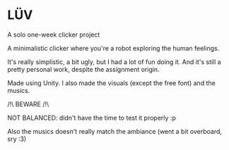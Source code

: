 # LÜV
A solo one-week clicker project

A minimalistic clicker where you're a robot exploring the human feelings.

It's really simplistic, a bit ugly, but I had a lot of fun doing it. And it's still a pretty personal work, despite the assignment origin.

Made using Unity. I also made the visuals (except the free font) and the musics. 

/!\ BEWARE /!\\

NOT BALANCED: didn't have the time to test it properly :p

Also the musics doesn't really match the ambiance (went a bit overboard, sry :3)

